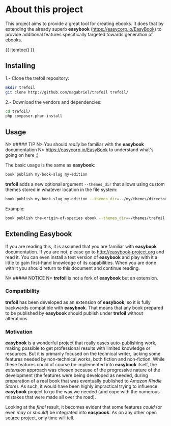 # About this project

This project aims to provide a great tool for creating ebooks.
It does that by extending the already superb **easybook**
(<https://easycorp.io/EasyBook>) to provide additional features
specifically targeted towards generation of ebooks.

{{ itemtoc() }}

## Installing

1.- Clone the trefoil repository:

~~~.bash
mkdir trefoil
git clone http://github.com/magabriel/trefoil trefoil/
~~~

2.- Download the vendors and dependencies:

~~~.bash
cd trefoil/
php composer.phar install
~~~

## Usage

N> ##### TIP
N> You should _really_ be familiar with the **easybook** documentation 
N> <https://easycorp.io/EasyBook> to understand what's going on here ;)

The basic usage is the same as **easybook**: 

~~~.bash
book publish my-book-slug my-edition
~~~

**trefoil** adds a new optional argument `--themes_dir` that allows using
custom themes stored in whatever location in the file system:

~~~.bash
book publish my-book-slug my-edition --themes_dir=../my/themes/directory
~~~

Example:

~~~.bash
book publish the-origin-of-species ebook --themes_dir=~/themes/trefoil
~~~

## Extending Easybook

If you are reading this, it is assumed that you are familiar with **easybook**
documentation. If you are not, please go to <http://easybook-project.org> and 
read it. You can even install a test version of **easybook** and play with it
a little to gain first-hand knowledge of its capabilities. When you are done
with it you should return to this document and continue reading.

N> ##### NOTICE
N> **trefoil** is not a fork of **easybook** but an extension. 

### Compatibility

**trefoil** has been developed as an extension of **easybook**, so it is fully 
backwards compatible with **easybook**. That means that any book prepared to be 
published by **easybook** should publish under **trefoil** without alterations.


### Motivation

**easybook** is a wonderful project that really eases auto-publishing work,
making possible to get professional results with limited knowledge or resources.
But it is primarily focused on the technical writer, lacking some features 
needed by non-technical works, both fiction and non-fiction.
While these features could of course be implemented into **easybook** itself, the
*extension* approach was chosen because of the progressive nature of the
development (the features were being developed as needed, during preparation
of a real book that was eventually published to *Amazon Kindle Store*). 
As such, it would have been highĺy impractical trying to influence **easybook** 
project to go the way we needed (and cope with the numerous mistakes that were 
made all over the road).

Looking at the *final* result, it becomes evident that some features *could*  (or 
even *may* or *should*) be integrated into **easybook**. As on any other open 
source project, only time will tell.
 
